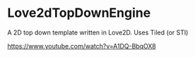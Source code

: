 # Love2dTopDownEngine

A 2D top down template written in Love2D. Uses Tiled (or STI)

https://www.youtube.com/watch?v=A1DQ-BbqOX8
